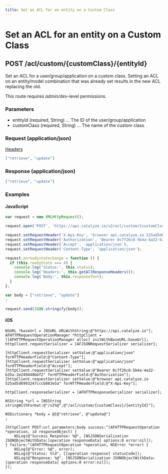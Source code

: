 ```yaml
---
title: Set an ACL for an entity on a Custom Class
---
```


# Set an ACL for an entity on a Custom Class

## POST /acl/custom/{customClass}/{entityId}
Set an ACL for a user/group/application on a custom class. Setting an ACL on an entity/model combination that was already set results in the new ACL replacing the old.

This route requires *admin/dev*-level permissions.

### Parameters

* entityId (required, String) ... The ID of the user/group/application
* customClass (required, String) ... The name of the custom class

### Request (application/json)

[Headers](../overview/eheaders)

```json
["retrieve", "update"]
```
### Response (application/json)

```json
["retrieve", "update"]
```

### Examples

#### JavaScript

```javascript
var request = new XMLHttpRequest();

request.open('POST', 'https://api.catalyze.io/v2/acl/custom/{customClass}/{entityId}');

request.setRequestHeader('X-Api-Key', 'browser api.catalyze.io 525ad5d6993247cccb083e5a');
request.setRequestHeader('Authorization', 'Bearer 0c7f26c8-5b4a-4a32-b35a-2e249448bbf2');
request.setRequestHeader('Accept', 'application/json');
request.setRequestHeader('Content-Type', 'application/json');

request.onreadystatechange = function () {
  if (this.readyState === 4) {
    console.log('Status:', this.status);
    console.log('Headers:', this.getAllResponseHeaders());
    console.log('Body:', this.responseText);
  }
};

var body = ["retrieve", "update"]
;

request.send(JSON.stringify(body));
```


#### iOS

```objc
NSURL *baseUrl = [NSURL URLWithString:@"https://api.catalyze.io"];
AFHTTPRequestOperationManager *httpClient = [[AFHTTPRequestOperationManager alloc] initWithBaseURL:baseUrl];
httpClient.requestSerializer = [AFJSONRequestSerializer serializer];

[httpClient.requestSerializer setValue:@"application/json" forHTTPHeaderField:@"Content-Type"];
[httpClient.requestSerializer setValue:@"application/json" forHTTPHeaderField:@"Accept"];
[httpClient.requestSerializer setValue:@"Bearer 0c7f26c8-5b4a-4a32-b35a-2e249448bbf2" forHTTPHeaderField:@"Authorization"];
[httpClient.requestSerializer setValue:@"browser api.catalyze.io 525ad5d6993247cccb083e5a" forHTTPHeaderField:@"X-Api-Key"];

httpClient.responseSerializer = [AFHTTPResponseSerializer serializer];

NSString *url = [NSString stringWithFormat:@"/v2%@",@"/acl/custom/{customClass}/{entityId}"];

NSDictionary *body = @[@"retrieve", @"update@"]
;

[httpClient POST:url parameters:body success:^(AFHTTPRequestOperation *operation, id responseObject) {
    NSLog(@"Success Response: %@", [NSJSONSerialization JSONObjectWithData:[operation responseData] options:0 error:nil]);
} failure:^(AFHTTPRequestOperation *operation, NSError *error) {
    NSLog(@"Error: %@", error);
    NSLog(@"Status: %ld", [[operation response] statusCode]);
    NSLog(@"Response: %@", [NSJSONSerialization JSONObjectWithData:[operation responseData] options:0 error:nil]);
}];
```


